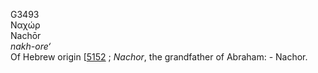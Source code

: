 <body>
  <p>G3493<br>  Ναχώρ  <br> Nachōr  <br><i>nakh-ore‘ </i><br>Of Hebrew origin [<a href="h5152.htm">5152</a> ; <i>Nachor</i>, the grandfather of Abraham: - Nachor.<br></p>
 </body>